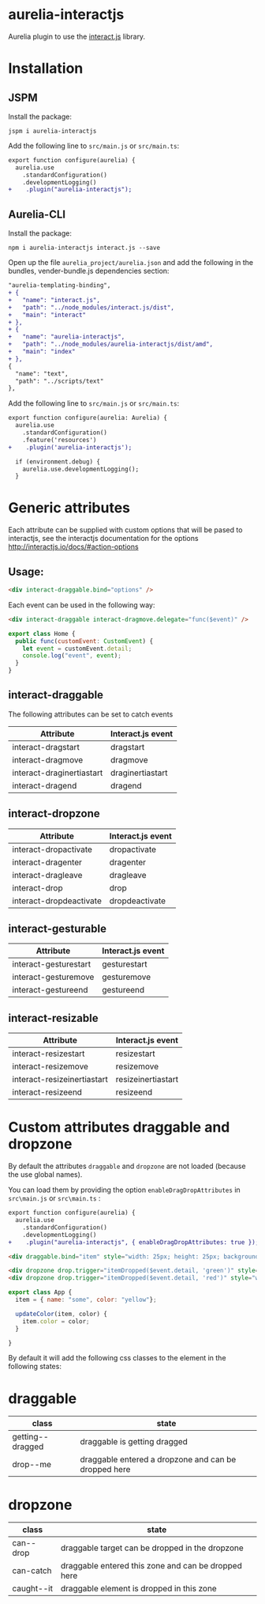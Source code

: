 # aurelia-interactjs

Aurelia plugin to use the [interact.js](http://interactjs.io/) library.

# Installation

## JSPM
Install the package:
```
jspm i aurelia-interactjs
```

Add the following line to ```src/main.js``` or ```src/main.ts```:
```diff
export function configure(aurelia) {
  aurelia.use
    .standardConfiguration()
    .developmentLogging()
+    .plugin("aurelia-interactjs");
```
## Aurelia-CLI
Install the package:
```
npm i aurelia-interactjs interact.js --save
```

Open up the file ```aurelia_project/aurelia.json``` and add the following in the bundles, vender-bundle.js dependencies section:
```diff
"aurelia-templating-binding",
+ {
+   "name": "interact.js",
+   "path": "../node_modules/interact.js/dist",
+   "main": "interact"
+ },
+ {
+   "name": "aurelia-interactjs",
+   "path": "../node_modules/aurelia-interactjs/dist/amd",
+   "main": "index"
+ },          
{
  "name": "text",
  "path": "../scripts/text"
},
```
Add the following line to ```src/main.js``` or ```src/main.ts```:
```diff
export function configure(aurelia: Aurelia) {
  aurelia.use
    .standardConfiguration()
    .feature('resources')
+    .plugin('aurelia-interactjs');

  if (environment.debug) {
    aurelia.use.developmentLogging();
  }
```

# Generic attributes
Each attribute can be supplied with custom options that will be pased to interactjs, see the interactjs documentation for the options http://interactjs.io/docs/#action-options

## Usage:
```html
<div interact-draggable.bind="options" />
```

Each event can be used in the following way:

```html
<div interact-draggable interact-dragmove.delegate="func($event)" />
```

```javascript
export class Home {
  public func(customEvent: CustomEvent) {
    let event = customEvent.detail;
    console.log("event", event);
  }
}
```

## interact-draggable
The following attributes can be set to catch events

| Attribute                 | Interact.js event |
| --------------------------|-------------------|
| interact-dragstart        | dragstart         |
| interact-dragmove         | dragmove          |
| interact-draginertiastart | draginertiastart  |
| interact-dragend          | dragend           |

## interact-dropzone

| Attribute                 | Interact.js event |
|---------------------------|-------------------|
| interact-dropactivate     | dropactivate      |
| interact-dragenter        | dragenter         |
| interact-dragleave        | dragleave         |
| interact-drop             | drop              |
| interact-dropdeactivate   | dropdeactivate    |

## interact-gesturable

| Attribute                 | Interact.js event |
|---------------------------|-------------------|
| interact-gesturestart     | gesturestart      |
| interact-gesturemove      | gesturemove       |
| interact-gestureend       | gestureend        |

## interact-resizable

| Attribute                   | Interact.js event  |
|-----------------------------|--------------------|
| interact-resizestart        | resizestart        |
| interact-resizemove         | resizemove         |
| interact-resizeinertiastart | resizeinertiastart |
| interact-resizeend          | resizeend          |


# Custom attributes draggable and dropzone

By default the attributes ```draggable``` and ```dropzone``` are not loaded (because the use global names).

You can load them by providing the option ```enableDragDropAttributes``` in ```src\main.js``` or ```src\main.ts``` :
```diff
export function configure(aurelia) {
  aurelia.use
    .standardConfiguration()
    .developmentLogging()
+    .plugin("aurelia-interactjs", { enableDragDropAttributes: true });
```

```html
<div draggable.bind="item" style="width: 25px; height: 25px; background-color:${color}; border: 5px solid yellow">drag me</div>

<div dropzone drop.trigger="itemDropped($event.detail, 'green')" style="width:300px; height: 300px; background-color: green"></div>
<div dropzone drop.trigger="itemDropped($event.detail, 'red')" style="width:300px; height: 300px; background-color: red"></div>
```

```javascript
export class App {
  item = { name: "some", color: "yellow"};

  updateColor(item, color) {
    item.color = color;
  }

}
```

By default it will add the following css classes to the element in the following states:

# draggable

| class             | state                                                |
|-------------------|------------------------------------------------------|
| getting--dragged  | draggable is getting dragged                         |
| drop--me          | draggable entered a dropzone and can be dropped here |

# dropzone

| class        | state                                               |
|--------------|-----------------------------------------------------|
| can--drop    | draggable target can be dropped in the dropzone     |
| can-catch    | draggable entered this zone and can be dropped here |
| caught--it   | draggable element is dropped in this zone           |

